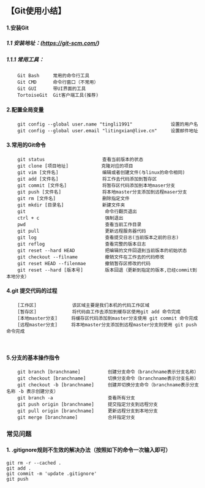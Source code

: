 ## 【Git使用小结】

#### 1.安装Git
##### 1.1 安装地址：(https://git-scm.com/)  
##### 1.1.1 常用工具：
        Git Bash     常用的命令行工具
        Git CMD      命令行窗口（不常用）
        Git GUI      带UI界面的工具
		TortoiseGit  Git客户端工具(推荐)

#### 2.配置全局变量
        git config --global user.name "tingli1991"              设置的用户名
        git config --global user.email "litingxian@live.cn"     设置邮件地址
        
#### 3.常用的Git命令
        git status                     查看当前版本的状态  
        git clone [项目地址]            克隆对应的项目  
        git vim [文件名]                编辑或者创建文件(与linux的命令相同)  
        git add [文件名]                将工作去代码添加到暂存区  
        git commit [文件名]             将暂存区代码添加到本地maser分支  
        git push [文件名]               将本地master分支添加到远程maser分支  
        git rm [文件名]                 删除指定文件  
        git mkdir [目录名]              新建文件夹
        git                             命令行翻页退出
        ctrl + c                        强制退出
        pwd                             查看当前工作目录
        git pull                        更新远程服务器代码
        git log                         查看提交日志(当前版本之前的日志)
        git reflog                      查看完整的版本日志
        git reset --hard HEAD           把编辑的文件回退到当前版本的初始状态
        git checkout --filname          撤销文件在工作去的代码修改
        git reset HEAD --filenmae       撤销暂存区修改的代码
        git reset --hard [版本号]        版本回退（更新到指定的版本,已经commit到本地分支）
        
#### 4.git 提交代码的过程
        [工作区]             该区域主要是我们本机的代码工作区域
        [暂存区]             将代码由工作去添加到缓存区使用git add 命令完成
        [本地master分支]     将缓存区代码添加到master分支使用 git commit 命令完成
        [远程master分支]     将本地master分支添加到远程master分支则使用 git push 命令完成
        
#### 5.分支的基本操作指令
        git branch [branchname]          创建分支命令（branchname表示分支名称）
        git checkout [branchname]        切换分支命令（branchname表示分支名称）
        git checkout -b [branchname]     创建并切换分支命令（branchname表示分支名称 -b 表示创建分支）
        git branch -a                    查看所有分支
        git push origin [branchname]     提交指定分支到远程分支
        git pull origin [branchname]     更新远程分支到本地分支
        git merge [branchname]           合并指定分支
        
### 常见问题
#### 1. .gitignore规则不生效的解决办法（按照如下的命令一次输入即可）
``` Base
git rm -r --cached .
git add .
git commit -m 'update .gitignore'
git push
```
